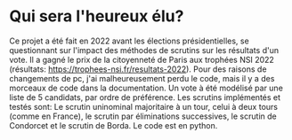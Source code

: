 # Qui sera l'heureux élu?
Ce projet a été fait en 2022 avant les élections présidentielles, se questionnant sur l'impact des méthodes de scrutins sur les résultats d'un vote. Il a gagné le prix de la citoyenneté de Paris aux trophées NSI 2022 (résultats: https://trophees-nsi.fr/resultats-2022). Pour des raisons de changements de pc, j'ai malheureusement perdu le code, mais il y a des morceaux de code dans la documentation. Un vote à été modélisé par une liste de 5 candidats, par ordre de préférence. Les scrutins implémentés et testés sont: Le scrutin uninominal majoritaire à un tour, celui à deux tours (comme en France), le scrutin par éliminations successives, le scrutin de Condorcet et le scrutin de Borda. Le code est en python.

